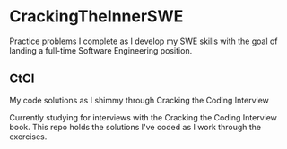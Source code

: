 # CrackingTheInnerSWE
Practice problems I complete as I develop my SWE skills with the goal of landing a full-time Software Engineering position.

## CtCI
My code solutions as I shimmy through Cracking the Coding Interview

Currently studying for interviews with the Cracking the Coding Interview book. This repo holds the solutions I've coded as I work through the exercises.
